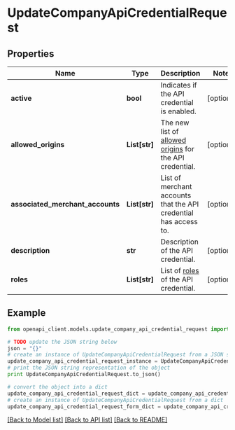 # UpdateCompanyApiCredentialRequest


## Properties
Name | Type | Description | Notes
------------ | ------------- | ------------- | -------------
**active** | **bool** | Indicates if the API credential is enabled. | [optional] 
**allowed_origins** | **List[str]** | The new list of [allowed origins](https://docs.adyen.com/development-resources/client-side-authentication#allowed-origins) for the API credential. | [optional] 
**associated_merchant_accounts** | **List[str]** | List of merchant accounts that the API credential has access to. | [optional] 
**description** | **str** | Description of the API credential. | [optional] 
**roles** | **List[str]** | List of [roles](https://docs.adyen.com/development-resources/api-credentials#roles-1) of the API credential. | [optional] 

## Example

```python
from openapi_client.models.update_company_api_credential_request import UpdateCompanyApiCredentialRequest

# TODO update the JSON string below
json = "{}"
# create an instance of UpdateCompanyApiCredentialRequest from a JSON string
update_company_api_credential_request_instance = UpdateCompanyApiCredentialRequest.from_json(json)
# print the JSON string representation of the object
print UpdateCompanyApiCredentialRequest.to_json()

# convert the object into a dict
update_company_api_credential_request_dict = update_company_api_credential_request_instance.to_dict()
# create an instance of UpdateCompanyApiCredentialRequest from a dict
update_company_api_credential_request_form_dict = update_company_api_credential_request.from_dict(update_company_api_credential_request_dict)
```
[[Back to Model list]](../README.md#documentation-for-models) [[Back to API list]](../README.md#documentation-for-api-endpoints) [[Back to README]](../README.md)


